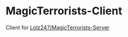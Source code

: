 # MagicTerrorists-Client

Client for [Lolz247/MagicTerrorists-Server](https://github.com/Lolz247/MagicTerrorists-Server/)
